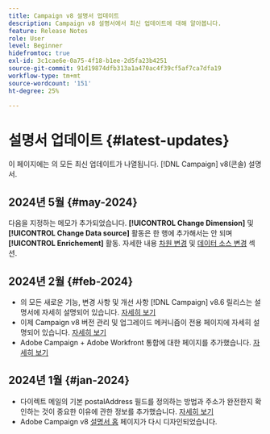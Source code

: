 ```yaml
---
title: Campaign v8 설명서 업데이트
description: Campaign v8 설명서에서 최신 업데이트에 대해 알아봅니다.
feature: Release Notes
role: User
level: Beginner
hidefromtoc: true
exl-id: 3c1cae6e-0a75-4f18-b1ee-2d5fa23b4251
source-git-commit: 91d19874dfb313a1a470ac4f39cf5af7ca7dfa19
workflow-type: tm+mt
source-wordcount: '151'
ht-degree: 25%

---
```


# 설명서 업데이트 {#latest-updates}

이 페이지에는 의 모든 최신 업데이트가 나열됩니다. [!DNL Campaign] v8(콘솔) 설명서.

## 2024년 5월 {#may-2024}

다음을 지정하는 메모가 추가되었습니다. **[!UICONTROL Change Dimension]** 및 **[!UICONTROL Change Data source]** 활동은 한 행에 추가해서는 안 되며 **[!UICONTROL Enrichement]** 활동. 자세한 내용 [차원 변경](../../automation/workflow/change-dimension.md) 및 [데이터 소스 변경](../../automation/workflow/change-data-source.md) 섹션.

## 2024년 2월 {#feb-2024}

* 의 모든 새로운 기능, 변경 사항 및 개선 사항 [!DNL Campaign] v8.6 릴리스는 설명서에 자세히 설명되어 있습니다. [자세히 보기](release-notes.md)
* 이제 Campaign v8 버전 관리 및 업그레이드 메커니즘이 전용 페이지에 자세히 설명되어 있습니다. [자세히 보기](upgrades.md)
* Adobe Campaign + Adobe Workfront 통합에 대한 페이지를 추가했습니다. [자세히 보기](../connect/ac-workfront.md)

## 2024년 1월 {#jan-2024}

* 다이렉트 메일의 기본 postalAddress 필드를 정의하는 방법과 주소가 완전한지 확인하는 것이 중요한 이유에 관한 정보를 추가했습니다. [자세히 보기](../send/direct-mail.md)
* Adobe Campaign v8 [설명서 홈](../campaign-home.md) 페이지가 다시 디자인되었습니다.
